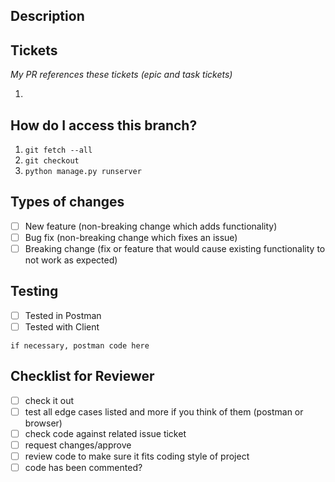 <!-- Title: short descriptive title that references the feature -->
## Description
<!-- What does this branch add to the project-->
## Tickets
_My PR references these tickets (epic and task tickets)_
1. <!-- ticket number and title -->
## How do I access this branch?
<!-- What does this branch add to the project-->
1. ```git fetch --all```
1. ```git checkout ``` <!-- insert branch name -->
1. ```python manage.py runserver``` 
## Types of changes
- [ ] New feature (non-breaking change which adds functionality)
- [ ] Bug fix (non-breaking change which fixes an issue)
- [ ] Breaking change (fix or feature that would cause existing functionality to not work as expected)
## Testing
- [ ] Tested in Postman
- [ ] Tested with Client
<!-- If your postman test was a POST or PUT, copy the object from the body here -->
``` if necessary, postman code here ```
<!-- testing procedure details might be nice to have -->
## Checklist for Reviewer
- [ ] check it out
- [ ] test all edge cases listed and more if you think of them (postman or browser)
- [ ] check code against related issue ticket
- [ ] request changes/approve
- [ ] review code to make sure it fits coding style of project 
- [ ] code has been commented? 

<!--
1. alphabetical imports 
2. list, retrieve, create, update, destroy
3. def methods before serializers
4. alphabetize urls
5. (when in doubt, alphabetize)
-->
